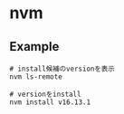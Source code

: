 # nvm

## Example

```console
# install候補のversionを表示
nvm ls-remote

# versionをinstall
nvm install v16.13.1
```
